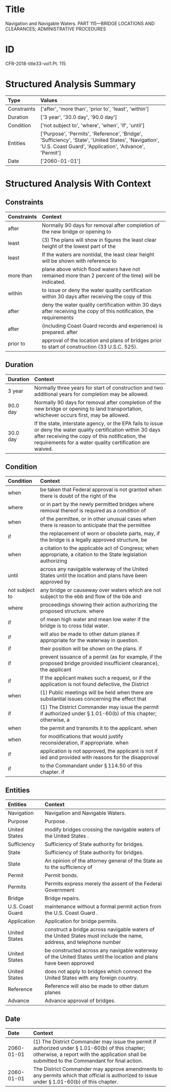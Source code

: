 # Title

 Navigation and Navigable Waters. PART 115—BRIDGE LOCATIONS AND CLEARANCES; ADMINISTRATIVE PROCEDURES


# ID

 CFR-2018-title33-vol1.Pt. 115


# Structured Analysis Summary

| Type        | Values                                                                                                                                                       |
|:------------|:-------------------------------------------------------------------------------------------------------------------------------------------------------------|
| Constraints | ['after', 'more than', 'prior to', 'least', 'within']                                                                                                        |
| Duration    | ['3 year', '30.0 day', '90.0 day']                                                                                                                           |
| Condition   | ['not subject to', 'where', 'when', 'if', 'until']                                                                                                           |
| Entities    | ['Purpose', 'Permits', 'Reference', 'Bridge', 'Sufficiency', 'State', 'United States', 'Navigation', 'U.S. Coast Guard', 'Application', 'Advance', 'Permit'] |
| Date        | ['2060-01-01']                                                                                                                                               |


# Structured Analysis With Context

 


## Constraints

| Constraints   | Context                                                                                                             |
|:--------------|:--------------------------------------------------------------------------------------------------------------------|
| after         | Normally 90 days for removal  after completion of the new bridge or opening to                                      |
| least         | (3) The plans will show in figures the  least clear height of the lowest part of the                                |
| least         | If the waters are nontidal, the  least clear height will be shown with reference to                                 |
| more than     | plane above which flood waters have not remained more than  2 percent of the time) will be indicated.               |
| within        | to issue or deny the water quality certification within 30 days after receiving the copy of this                    |
| after         | deny the water quality certification within 30 days after receiving the copy of this notification, the requirements |
| after         | (including Coast Guard records and experience) is prepared. after                                                   |
| prior to      | approval of the location and plans of bridges prior to  start of construction (33 U.S.C. 525).                      |


## Duration

| Duration   | Context                                                                                                                                                                                                                         |
|:-----------|:--------------------------------------------------------------------------------------------------------------------------------------------------------------------------------------------------------------------------------|
| 3 year     | Normally three years for start of construction and two additional years for completion may be allowed.                                                                                                                          |
| 90.0 day   | Normally 90 days for removal after completion of the new bridge or opening to land transportation, whichever occurs first, may be allowed.                                                                                      |
| 30.0 day   | If the state, interstate agency, or the EPA fails to issue or deny the water quality certification within 30 days after receiving the copy of this notification, the requirements for a water quality certification are waived. |


## Condition

| Condition      | Context                                                                                                                    |
|:---------------|:---------------------------------------------------------------------------------------------------------------------------|
| when           | be taken that Federal approval is not granted when there is doubt of the right of the                                      |
| where          | or in part by the newly permitted bridges where removal thereof is required as a condition of                              |
| when           | of the permittee, or in other unusual cases when there is reason to anticipate that the permittee                          |
| if             | the replacement of worn or obsolete parts, may, if the bridge is a legally approved structure, be                          |
| when           | a citation to the applicable act of Congress; when appropriate, a citation to the State legislation authorizing            |
| until          | across any navigable waterway of the United States until the location and plans have been approved by                      |
| not subject to | any bridge or causeway over waters which are not subject to the ebb and flow of the tide and                               |
| where          | proceedings showing their action authorizing the proposed structure. where                                                 |
| if             | of mean high water and mean low water if  the bridge is to cross tidal water.                                              |
| if             | will also be made to other datum planes if  appropriate for the waterway in question.                                      |
| if             | their position will be shown on the plans. if                                                                              |
| if             | prevent issuance of a permit (as for example, if the proposed bridge provided insufficient clearance), the applicant       |
| if             | If the applicant makes such a request, or  if the application is not found defective, the District                         |
| when           | (1) Public meetings will be held  when there are substantial issues concerning the effect that                             |
| if             | (1) The District Commander may issue the permit  if authorized under &#167;&#8201;1.01-60(b) of this chapter; otherwise, a |
| when           | the permit and transmits it to the applicant. when                                                                         |
| when           | for modifications that would justify reconsideration, if appropriate. when                                                 |
| if             | application is not approved, the applicant is not if ied and provided with reasons for the disapproval                     |
| if             | to the Commandant under &#167;&#8201;114.50 of this chapter. if                                                            |


## Entities

| Entities         | Context                                                                                                              |
|:-----------------|:---------------------------------------------------------------------------------------------------------------------|
| Navigation       | Navigation  and Navigable Waters.                                                                                    |
| Purpose          | Purpose .                                                                                                            |
| United States    | modify bridges crossing the navigable waters of the United States .                                                  |
| Sufficiency      | Sufficiency  of State authority for bridges.                                                                         |
| State            | Sufficiency of  State  authority for bridges.                                                                        |
| State            | An opinion of the attorney general of the  State  as to the sufficiency of                                           |
| Permit           | Permit  bonds.                                                                                                       |
| Permits          | Permits express merely the assent of the Federal Government                                                          |
| Bridge           | Bridge  repairs.                                                                                                     |
| U.S. Coast Guard | maintenance without a formal permit action from the U.S. Coast Guard .                                               |
| Application      | Application  for bridge permits.                                                                                     |
| United States    | construct a bridge across navigable waters of the United States must include the name, address, and telephone number |
| United States    | be constructed across any navigable waterway of the United States until the location and plans have been approved    |
| United States    | does not apply to bridges which connect the United States  with any foreign country.                                 |
| Reference        | Reference will also be made to other datum planes                                                                    |
| Advance          | Advance  approval of bridges.                                                                                        |


## Date

| Date       | Context                                                                                                                                                                                                      |
|:-----------|:-------------------------------------------------------------------------------------------------------------------------------------------------------------------------------------------------------------|
| 2060-01-01 | (1) The District Commander may issue the permit if authorized under &#167;&#8201;1.01-60(b) of this chapter; otherwise, a report with the application shall be submitted to the Commandant for final action. |
| 2060-01-01 | The District Commander may approve amendments to any permits which that official is authorized to issue under &#167;&#8201;1.01-60(b) of this chapter.                                                       |


